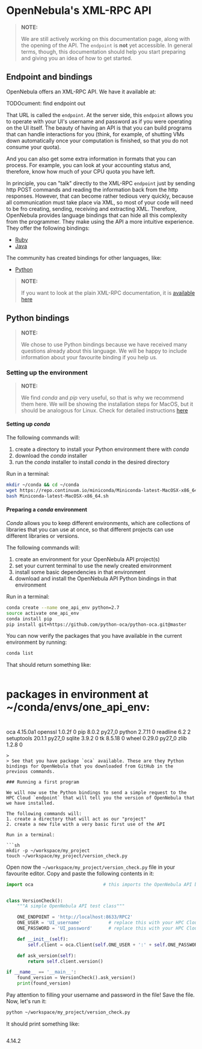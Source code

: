 # OpenNebula's XML-RPC API

> **NOTE:**
>
> We are still actively working on this documentation page, along with the opening of the API. The `endpoint` is **not** yet accessible. In general terms, though, this documentation should help you start preparing and giving you an idea of how to get started.

## Endpoint and bindings

OpenNebula offers an XML-RPC API. We have it available at:

>
TODOcument: find endpoint out

That URL is called the `endpoint`. At the server side, this `endpoint` allows you to operate with your UI's username and password as if you were operating on the UI itself. The beauty of having an API is that you can build programs that can handle interactions for you (think, for example, of shutting VMs down automatically once your computation is finished, so that you do not consume your quota).

And you can also get some extra information in formats that you can process. For example, you can look at your accounting status and, therefore, know how much of your CPU quota you have left.

In principle, you can "talk" directly to the XML-RPC `endpoint` just by sending http POST commands and reading the information back from the http responses. However, that can become rather tedious very quickly, because all communication must take place via XML, so most of your code will need to be fro creating, sending, receiving and extracting XML. Therefore, OpenNebula provides language bindings that can hide all this complexity from the programmer. They make using the API a more intuitive experience. They offer the following bindings:

* [Ruby](http://docs.opennebula.org/4.14/integration/system_interfaces/ruby.html)
* [Java](http://docs.opennebula.org/4.14/integration/system_interfaces/java.html) 

The community has created bindings for other languages, like:

* [Python](https://github.com/python-oca/python-oca)

>**NOTE:**
>
>If you want to look at the plain XML-RPC documentation, it is [available here](http://docs.opennebula.org/4.14/integration/system_interfaces/api.html)

## Python bindings

>**NOTE:**
>
>We chose to use Python bindings because we have received many questions already about this language. We will be happy to include information about your favourite binding if you help us. 

### Setting up the environment

>**NOTE:**
>
>We find _conda_ and _pip_ very useful, so that is why we recommend them here. We will be showing the installation steps for MacOS, but it should be analogous for Linux. Check for detailed instructions [here](http://conda.pydata.org/miniconda.html)

#### Setting up _conda_

The following commands will:
1. create a directory to install your Python environment there with _conda_
2. download the _conda_ installer
3. run the _conda_ installer to install _conda_ in the desired directory

Run in a terminal:

```sh
mkdir ~/conda && cd ~/conda
wget https://repo.continuum.io/miniconda/Miniconda-latest-MacOSX-x86_64.sh
bash Miniconda-latest-MacOSX-x86_64.sh
```

#### Preparing a _conda_ environment

_Conda_ allows you to keep different environments, which are collections of libraries that you can use at once, so that different projects can use different libraries or versions.

The following commands will:
1. create an environment for your OpenNebula API project(s)
2. set your current terminal to use the newly created environment
3. install some basic dependencies in that environment
4. download and install the OpenNebula API Python bindings in that environment

Run in a terminal:

```sh
conda create --name one_api_env python=2.7
source activate one_api_env
conda install pip
pip install git+https://github.com/python-oca/python-oca.git@master
```

You can now verify the packages that you have available in the current environment by running:

```sh
conda list
```

That should return something like:

>```sh
# packages in environment at ~/conda/envs/one_api_env:
#
oca                       4.15.0a1                  <pip>
openssl                   1.0.2f                        0
pip                       8.0.2                    py27_0
python                    2.7.11                        0
readline                  6.2                           2
setuptools                20.1.1                   py27_0
sqlite                    3.9.2                         0
tk                        8.5.18                        0
wheel                     0.29.0                   py27_0
zlib                      1.2.8                         0
```
>
> See that you have package `oca` available. These are they Python bindings for OpenNebula that you downloaded from GitHub in the previous commands.

### Running a first program

We will now use the Python bindings to send a simple request to the HPC Cloud `endpoint` that will tell you the version of OpenNebula that we have installed.

The following commands will:
1. create a directory that will act as our "project"
2. create a new file with a very basic first use of the API

Run in a terminal:

```sh
mkdir -p ~/workspace/my_project
touch ~/workspace/my_project/version_check.py
```

Open now the `~/workspace/my_project/version_check.py` file in your favourite editor. Copy and paste the following contents in it:

```python
import oca                          # this imports the OpenNebula API bindings


class VersionCheck():
    """A simple OpenNebula API test class"""

    ONE_ENDPOINT = 'http://localhost:8633/RPC2'
    ONE_USER = 'UI_username'          # replace this with your HPC Cloud UI username
    ONE_PASSWORD = 'UI_password'      # replace this with your HPC Cloud UI password

    def __init__(self):
        self.client = oca.Client(self.ONE_USER + ':' + self.ONE_PASSWORD, self.ONE_ENDPOINT)

    def ask_version(self):
        return self.client.version()

if __name__ == '__main__':
    found_version = VersionCheck().ask_version()
    print(found_version)
```

Pay attention to filling your username and password in the file! Save the file. Now, let's run it:

```sh
python ~/workspace/my_project/version_check.py
```

It should print something like:

>```sh
4.14.2
```